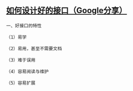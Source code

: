 ## [如何设计好的接口（Google分享）](https://my.oschina.net/u/4254706/blog/4610978)
```
一、好接口的特性

（1）易学

（2）易用，甚至不需要文档

（3）难于误用

（4）容易阅读与维护

（5）容易扩展
```